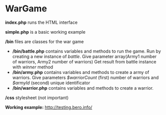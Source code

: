 # WarGame

<b>index.php</b> runs the HTML interface

<b>simple.php</b> is a basic working example

<b>/bin</b> files are classes for the war game
<ul>
  <li>
    <b>/bin/battle.php</b> contains variables and methods to run the game. 
    Run by creating a new instance of <i>battle</i>. 
    Give parameter array(Army1 number of warriors, Army2 number of warriors)
    Get result from battle instance with <i>winner</i> method
  </li>
  <li>
    <b>/bin/army.php</b> contains variables and methods to create a army of warriors. 
    Give parameters <i>$warriorCount</i> (first) number of warriors and <i>$armyId</i> (second) unique identificator
  </li>
  <li>
    <b>/bin/warrior.php</b> contains variables and methods to create a warrior. 
  </li>
</ul>


<b>/css</b> stylesheet (not important) 

<b>Working example:</b> http://testing.bero.info/
